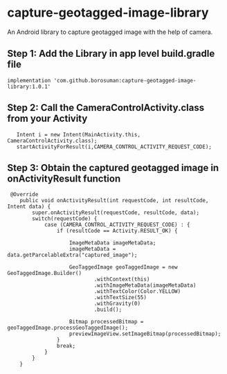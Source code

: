 # capture-geotagged-image-library
An Android library to capture geotagged image with the help of camera.

## Step 1: Add the Library in app level build.gradle file
```
implementation 'com.github.borosuman:capture-geotagged-image-library:1.0.1'
```
## Step 2: Call the CameraControlActivity.class from your Activity
```
   Intent i = new Intent(MainActivity.this, CameraControlActivity.class);
   startActivityForResult(i,CAMERA_CONTROL_ACTIVITY_REQUEST_CODE);
```

## Step 3: Obtain the captured geotagged image in onActivityResult function
```
 @Override
    public void onActivityResult(int requestCode, int resultCode, Intent data) {
        super.onActivityResult(requestCode, resultCode, data);
        switch(requestCode) {
            case (CAMERA_CONTROL_ACTIVITY_REQUEST_CODE) : {
                if (resultCode == Activity.RESULT_OK) {

                    ImageMetaData imageMetaData;
                    imageMetaData = data.getParcelableExtra("captured_image");

                    GeoTaggedImage geoTaggedImage = new GeoTaggedImage.Builder()
                            .withContext(this)
                            .withImageMetaData(imageMetaData)
                            .withTextColor(Color.YELLOW)
                            .withTextSize(55)
                            .withGravity(0)
                            .build();

                    Bitmap processedBitmap = geoTaggedImage.processGeoTaggedImage();
                    previewImageView.setImageBitmap(processedBitmap);
                }
                break;
            }
        }
    }
 ```
